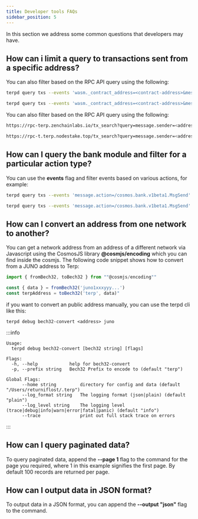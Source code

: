 ```yaml
---
title: Developer tools FAQs
sidebar_position: 5
---
```


In this section we address some common questions that developers may have.

## How can i limit a query to transactions sent from a specific address?


You can also filter based on the RPC API query using the following:


<Container>
<Tabs>
<TabItem value="mainnet" label="mainnet">

```bash
terpd query txs --events 'wasm._contract_address=<contract-address>&message.sender=<address>
```
</TabItem>
<TabItem value="testnet" label="testnet">

```bash
terpd query txs --events 'wasm._contract_address=<contract-address>&message.sender=<address>
```
</TabItem>
</Tabs>
</Container>

You can also filter based on the RPC API query using the following:


<Container>
<Tabs>
<TabItem value="mainnet" label="mainnet">

```bash
https://rpc-terp.zenchainlabs.io/tx_search?query=message.sender=<address>ANDmessage.action=/cosmwasm.wasm.v1.MsgInstantiateContract&order_by=desc 
```
</TabItem>
<TabItem value="testnet" label="testnet">

```bash
https://rpc-t.terp.nodestake.top/tx_search?query=message.sender=<address>ANDmessage.action=/cosmwasm.wasm.v1.MsgInstantiateContract&order_by=desc 
```
</TabItem>
</Tabs>
</Container>

## How can I query the bank module and filter for a particular action type?

You can use the **events** flag and filter events based on various actions, for example:

<Container>
<Tabs>
<TabItem value="mainnet" label="mainnet">

```bash
terpd query txs --events 'message.action=/cosmos.bank.v1beta1.MsgSend' --node https://rpc.mainnet.terp.network:443
```
</TabItem>
<TabItem value="testnet" label="testnet">

```bash
terpd query txs --events 'message.action=/cosmos.bank.v1beta1.MsgSend' --node https://rpc.testnet.terp.network:443

```
</TabItem>
</Tabs>
</Container>

## How can I convert an address from one network to another?	
You can get a network address from an address of a different network via Javascript using the CosmosJS library **@cosmjs/encoding** which you can find inside the cosmjs. The following code snippet shows how to convert from a JUNO address to Terp:

```javascript
import { fromBech32, toBech32 } from ""@cosmjs/encoding""

const { data } = fromBech32('juno1xxxyyy...')
const terpAddress = toBech32('terp', data)"
```

if you want to convert an public address manually, you can use the terpd cli like this: 

```
terpd debug bech32-convert <address> juno
```

:::info

```
Usage:
  terpd debug bech32-convert [bech32 string] [flags]

Flags:
  -h, --help            help for bech32-convert
  -p, --prefix string   Bech32 Prefix to encode to (default "terp")

Global Flags:
      --home string         directory for config and data (default "/Users/returniflost/.terp")
      --log_format string   The logging format (json|plain) (default "plain")
      --log_level string    The logging level (trace|debug|info|warn|error|fatal|panic) (default "info")
      --trace               print out full stack trace on errors
```
:::

## How can I query paginated data?
To query paginated data, append the **--page 1** flag to the command for the page you required, where 1 in this example signifies the first page. By default 100 records are returned per page.

## How can I output data in JSON format?

To output data in a JSON format, you can append the **--output "json"** flag to the command.